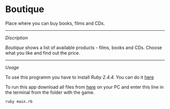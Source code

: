 # Boutique
Place where you can buy books, films and CDs.

***
*Discription*

*Boutique* shows a list of available products - films, books and CDs. Choose what you like and find out the price.

***
*Usage*

To use this programm you have to install *Ruby 2.4.4.* You can do it [here](https://www.ruby-lang.org)

To run this app download all files from [here](https://github.com/shapovalov-k/Wardrobe) on your PC and enter this line in the terminal from the folder with the game.

```
ruby main.rb
```
